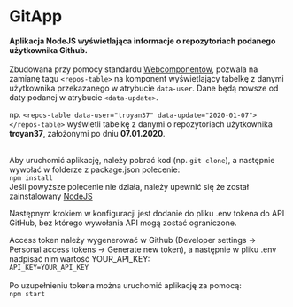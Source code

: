 # GitApp
**Aplikacja NodeJS wyświetlająca informacje o repozytoriach podanego użytkownika Github.** <br/> <br/>
Zbudowana przy pomocy standardu [Webcomponentów](https://developer.mozilla.org/en-US/docs/Web/Web_Components), pozwala na zamianę tagu `<repos-table>` na komponent wyświetlający tabelkę z danymi użytkownika przekazanego w atrybucie `data-user`. Dane będą nowsze od daty podanej w atrybucie `<data-update>`. <br/>

  np.  `<repos-table data-user="troyan37" data-update="2020-01-07"></repos-table>` wyświetli tabelkę z danymi o repozytoriach użytkownika **troyan37**, założonymi po dniu **07.01.2020**. <br/><br/>

Aby uruchomić aplikację, należy pobrać kod (np. `git clone`), a następnie wywołać w folderze z package.json polecenie: <br/>
`npm install`<br/>
Jeśli powyższe polecenie nie działa, należy upewnić się że został zainstalowany [NodeJS](https://nodejs.org/en/)

Następnym krokiem w konfiguracji jest dodanie do pliku .env tokena do API GitHub, bez którego wywołania API mogą zostać ograniczone.

Access token należy wygenerować w Github (Developer settings -> Personal access tokens -> Generate new token), a następnie w pliku .env nadpisać nim wartość YOUR_API_KEY:
<br/>
`API_KEY=YOUR_API_KEY`
<br/><br/>
Po uzupełnieniu tokena można uruchomić aplikację za pomocą: <br/>
`npm start`
<br/>
